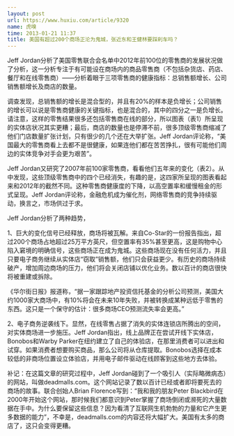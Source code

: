 ```yaml
---
layout: post
url: https://www.huxiu.com/article/9320
name: 虎嗅
time: 2013-01-21 11:37
title: 美国有超过200个商场正沦为鬼城，张近东和王健林要踩刹车吗？
---
```

Jeff Jordan分析了美国零售联合会名单中2012年前100位的零售商的发展状况做了分析，这一分析专注于有可能设在商场内的商品零售商（不包括杂货店、药店、餐厅和在线零售商）——分析着眼于三项零售商的健康指标：总销售额增长、公司销售额增长及商店的数量。

调查发现，总销售额的增长是混合型的，并且有20%的样本是负增长；公司销售的增长可以说是零售商健康的关键指标，也是混合的，其中的四分之一是负增长。请注意，这样的零售结果很多还包括零售商在线的部分，所以图表（表1）所呈现的实体店状况其实更糟；最后，商店的数量也是停滞不前，很多顶级零售商缩减了他们门店数量扩张计划，只有很少的几个还在大举扩张。Jeff Jordan评论称，“美国最大的零售商看上去都不是很健康，如果连他们都在苦苦挣扎，很有可能他们周边的实体竞争对手会更为艰苦”。

Jeff Jordan又研究了2007年前100家零售商，看看他们五年来的变化（表2）。从中发现，这些顶级零售商中的四个已经消失，有趣的是，这四家所呈现的图表看起来和2012年的截然不同。这种零售商健康度的下降，以高空置率和缓慢租金的形式呈现。Jeff Jordan评论称，金融危机成为催化剂，网络零售商的竞争持续驱动，换言之，市场供过于求。

Jeff Jordan分析了两种趋势，

1、巨大的变化信号已经释放，商场将被瓦解。来自Co-Star的一份报告指出，超过200个商场占地超过25万平方英尺，但空置率有35%甚至更高，这是购物中心陷入窘境的明确信号，这些商场正在成为鬼城。这些商场现在没有任何活力，并且只要电子商务继续从实体店“窃取”销售额，他们只会获益更少。有历史的商场持续破产，增加周边商场的压力，他们将会关闭店铺以优化业务。数以百计的商店很快将被重建或拆除。

《华尔街日报》报道称，“据一家跟踪地产投资信托基金的分析公司预测，美国大约1000家大商场中，有10%将会在未来10年失败，并被转换成某种远低于零售的东西。这只是一个保守的估计：很多商场CEO预测流失率会更高。”

2、电子商务逆袭线下。显然，在线零售占据了消失的实体连锁店所腾出的空间，对实体商场进一步施压。Jeff Jordan指出，线上品牌正在尝试开线下实体店，Bonobos和Warby Parker在纽约建立了自己的体验店，在那里消费者可以进出和试穿。如果消费者想要购买商品，那么公司将从仓库提取。Bonobos选择在成本较低的非商场位置设立体验店，并用电子邮件驱动在线顾客到这些地方去体验。

补记：在这篇文章的研究过程中，Jeff Jordan碰到了一个吸引人（实际略微病态）的网站，叫做deadmalls.com。这个网站记录了数以百计已经或者即将要死去的商场的故事。联合创始人Brian Florence写到：“我和我的朋友Peter Blackbird在2000年开始这个网站，那时候我们都意识到Peter掌握了商场倒闭或濒死的大量数据在手中。为什么要保留这些信息？因为看清了互联网生机勃勃的力量和它产生更多数据的能力”，不幸是，deadmalls.com的内容还将大幅扩大。美国有太多的商店了，这只会变得更糟。

